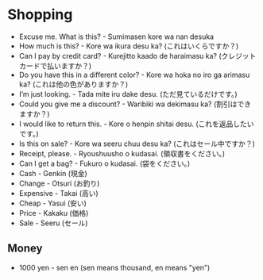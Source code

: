 # Shopping
- Excuse me. What is this? - Sumimasen kore wa nan desuka
- How much is this? - Kore wa ikura desu ka? (これはいくらですか？)
- Can I pay by credit card? - Kurejitto kaado de haraimasu ka? (クレジットカードで払いますか？)
- Do you have this in a different color? - Kore wa hoka no iro ga arimasu ka? (これは他の色がありますか？)
- I’m just looking. - Tada mite iru dake desu. (ただ見ているだけです。)
- Could you give me a discount? - Waribiki wa dekimasu ka? (割引はできますか？)
- I would like to return this. - Kore o henpin shitai desu. (これを返品したいです。)
- Is this on sale? - Kore wa seeru chuu desu ka? (これはセール中ですか？)
- Receipt, please. - Ryoushuusho o kudasai. (領収書をください。)
- Can I get a bag? - Fukuro o kudasai. (袋をください。)
- Cash - Genkin (現金)
- Change - Otsuri (お釣り)
- Expensive - Takai (高い)
- Cheap - Yasui (安い)
- Price - Kakaku (価格)
- Sale - Seeru (セール)

## Money
- 1000 yen - sen en (sen means thousand, en means "yen")
